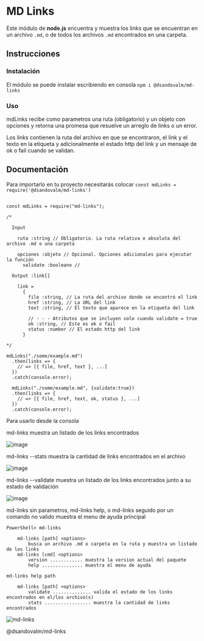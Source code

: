 # MD Links

Este módulo de **node.js** encuentra y muestra los links que se encuentran en un archivo `.md`, o de todos los archivos `.md` encontrados en una carpeta.

## Instrucciones

### Instalación

El módulo se puede instalar escribiendo en consola `npm i @dsandovalm/md-links`

### Uso

mdLinks recibe como parametros una ruta (obligatorio) y un objeto con opciones y retorna una promesa que resuelve un arreglo de links o un error. 

Los links contienen la ruta del archivo en que se encontraron, el link y el texto en la etiqueta y adicionalmente el estado http del link y un mensaje de ok o fail cuando se validan.

## Documentación

Para importarlo en tu proyecto necesitarás colocar `const mdLinks = require('@dsandovalm/md-links')`

```

const mdLinks = require("md-links");

/*

  Input
  
    ruta :string // Obligatorio. La ruta relativa o absoluta del archivo .md o una carpeta
    
    opciones :objeto // Opcional. Opciones adicionales para ejecutar la función
      validate :booleano // 
      
  Output :link[]
  
    link = 
      {
        file :string, // La ruta del archivo donde se encontró el link
        href :string, // La URL del link
        text :string, // El texto que aparece en la etiqueta del link
        
        // - - - Atributos que se incluyen solo cuando validate = true
        ok :string, // Este es ok o fail
        status :number // El estado http del link
      }
    
*/

mdLinks("./some/example.md")
  .then(links => {
    // => [{ file, href, text }, ...]
  })
  .catch(console.error);
  
  mdLinks("./some/example.md", {validate:true})
  .then(links => {
    // => [{ file, href, text, ok, status }, ...]
  })
  .catch(console.error);

```

Para usarlo desde la consola

md-links <ruta> muestra un listado de los links encontrados

![image](https://user-images.githubusercontent.com/58996746/124075369-5a090200-da0a-11eb-8671-f1b75493e54a.png)

md-links <ruta> --stats muestra la cantidad de links encontrados en el archivo
  
![image](https://user-images.githubusercontent.com/58996746/124075516-98062600-da0a-11eb-9aa7-5c7a5a17b6bf.png)

md-links <ruta> --validate muestra un listado de los links encontrados junto a su estado de validación

![image](https://user-images.githubusercontent.com/58996746/124075699-e74c5680-da0a-11eb-91c7-5aa331ecaec8.png)

md-links sin parametros, md-links help, o md-links seguido por un comando no valido muestra el menu de ayuda principal

```
PowerShell> md-links

    md-links [path] <options>
        busca un archivo .md o carpeta en la ruta y muestra un listado de los links
    md-links [cmd] <options>
        version ............ muestra la version actual del paquete
        help ............... muestra el menu de ayuda

md-links help path 

    md-links [path] <options>
        validate .............. valida el estado de los links encontrados en el/los archivo(s)
        stats ................. muestra la cantidad de links encontrados
```


![md-links](https://user-images.githubusercontent.com/58996746/124073992-6e4bff80-da08-11eb-8d30-86a499f00365.png)


@dsandovalm/md-links 
